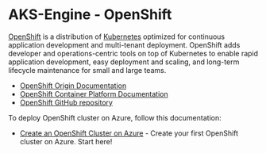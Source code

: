 # AKS-Engine - OpenShift

[OpenShift](https://www.openshift.com/) is a distribution of [Kubernetes](https://kubernetes.io/) optimized for continuous application development and multi-tenant deployment. OpenShift adds developer and operations-centric tools on top of Kubernetes to enable rapid application development, easy deployment and scaling, and long-term lifecycle maintenance for small and large teams.

* [OpenShift Origin Documentation](https://docs.openshift.org/latest/welcome/)
* [OpenShift Container Platform Documentation](https://docs.openshift.com/container-platform/latest/welcome/index.html)
* [OpenShift GitHub repository](https://github.com/openshift/origin)

To deploy OpenShift cluster on Azure, follow this documentation:

* [Create an OpenShift Cluster on Azure](openshift/deploy.md) - Create your first OpenShift cluster on Azure. Start here!
